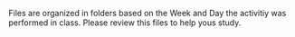 Files are organized in folders based on the Week and Day the activitiy was performed in class. Please review this files to help yous study. 
